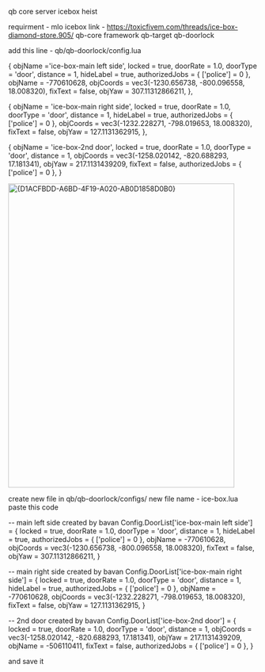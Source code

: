 qb core server icebox heist

requirment - 
mlo icebox link - https://toxicfivem.com/threads/ice-box-diamond-store.905/
qb-core framework
qb-target
qb-doorlock 

add this line - qb/qb-doorlock/config.lua 

{
	objName ='ice-box-main left side',
    locked = true,
    doorRate = 1.0,
    doorType = 'door',
    distance = 1,
    hideLabel = true,
    authorizedJobs = { ['police'] = 0 },
    objName = -770610628,
    objCoords = vec3(-1230.656738, -800.096558, 18.008320),
    fixText = false,
    objYaw = 307.11312866211,
},

{
	objName = 'ice-box-main right side',
    locked = true,
    doorRate = 1.0,
    doorType = 'door',
    distance = 1,
    hideLabel = true,
    authorizedJobs = { ['police'] = 0 },
    objCoords = vec3(-1232.228271, -798.019653, 18.008320),
    fixText = false,
    objYaw = 127.1131362915,
},

 { objName = 'ice-box-2nd door',
    locked = true,
    doorRate = 1.0,
    doorType = 'door',
    distance = 1,
    objCoords = vec3(-1258.020142, -820.688293, 17.181341),
    objYaw = 217.1131439209,
    fixText = false,
    authorizedJobs = { ['police'] = 0 },
}

<img width="457" height="614" alt="{D1ACFBDD-A6BD-4F19-A020-AB0D1858D0B0}" src="https://github.com/user-attachments/assets/81e4b108-62dd-4588-ad00-5aaedd99cd9d" />

create new file in qb/qb-doorlock/configs/ new file name - ice-box.lua
paste this code



-- main left side created by bavan
Config.DoorList['ice-box-main left side'] = {
    locked = true,
    doorRate = 1.0,
    doorType = 'door',
    distance = 1,
    hideLabel = true,
    authorizedJobs = { ['police'] = 0 },
    objName = -770610628,
    objCoords = vec3(-1230.656738, -800.096558, 18.008320),
    fixText = false,
    objYaw = 307.11312866211,
}

-- main right side created by bavan
Config.DoorList['ice-box-main right side'] = {
    locked = true,
    doorRate = 1.0,
    doorType = 'door',
    distance = 1,
    hideLabel = true,
    authorizedJobs = { ['police'] = 0 },
    objName = -770610628,
    objCoords = vec3(-1232.228271, -798.019653, 18.008320),
    fixText = false,
    objYaw = 127.1131362915,
}

-- 2nd door created by bavan
Config.DoorList['ice-box-2nd door'] = {
    locked = true,
    doorRate = 1.0,
    doorType = 'door',
    distance = 1,
    objCoords = vec3(-1258.020142, -820.688293, 17.181341),
    objYaw = 217.1131439209,
    objName = -506110411,
    fixText = false,
    authorizedJobs = { ['police'] = 0 },
}

and save it
